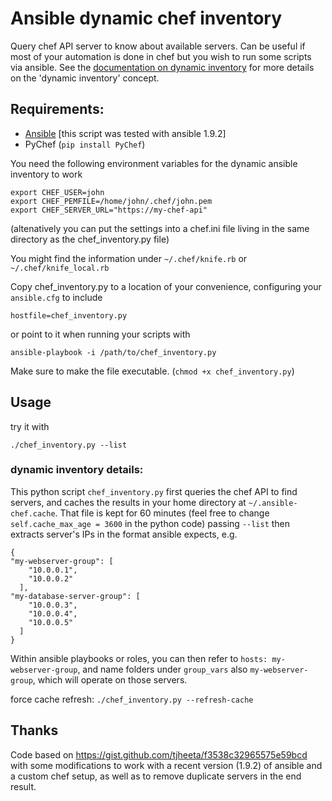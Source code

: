 # Ansible dynamic chef inventory

Query chef API server to know about available servers. Can be useful if most of your automation is done in chef but you wish to run some scripts via ansible. See the [documentation on dynamic inventory](http://docs.ansible.com/ansible/intro_dynamic_inventory.html) for more details on the 'dynamic inventory' concept.

## Requirements:

* [Ansible](http://docs.ansible.com/ansible/) [this script was tested with ansible 1.9.2]
* PyChef (`pip install PyChef`)

You need the following environment variables for the dynamic ansible inventory to work

```
export CHEF_USER=john
export CHEF_PEMFILE=/home/john/.chef/john.pem
export CHEF_SERVER_URL="https://my-chef-api"
```

(altenatively you can put the settings into a chef.ini file living in the same directory as the chef_inventory.py file)

You might find the information under `~/.chef/knife.rb` or `~/.chef/knife_local.rb`

Copy chef_inventory.py to a location of your convenience, configuring your `ansible.cfg` to include 

```
hostfile=chef_inventory.py
```

or point to it when running your scripts with 

```
ansible-playbook -i /path/to/chef_inventory.py
```

Make sure to make the file executable. (`chmod +x chef_inventory.py`)

## Usage

try it with
```
./chef_inventory.py --list
```

### dynamic inventory details:

This python script `chef_inventory.py` first queries the chef API to find servers, and caches the results in your home directory at `~/.ansible-chef.cache`.
That file is kept for 60 minutes (feel free to change `self.cache_max_age = 3600` in the python code)
passing `--list` then extracts server's IPs in the format ansible expects, e.g. 

```
{
"my-webserver-group": [
    "10.0.0.1",
    "10.0.0.2"
  ],
"my-database-server-group": [
    "10.0.0.3",
    "10.0.0.4",
    "10.0.0.5"
  ]
}
```

Within ansible playbooks or roles, you can then refer to `hosts: my-webserver-group`, and name folders under `group_vars` also `my-webserver-group`, which will operate on those servers.

force cache refresh: `./chef_inventory.py --refresh-cache`

## Thanks

Code based on https://gist.github.com/tjheeta/f3538c32965575e59bcd with some modifications to work with a recent version (1.9.2) of ansible and a custom chef setup, as well as to remove duplicate servers in the end result.
